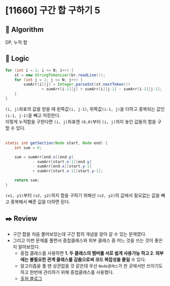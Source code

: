 # [11660] 구간 합 구하기 5

## :pushpin: **Algorithm**

DP, 누적 합

## :round_pushpin: **Logic**

```java
for (int i = 1; i <= N; i++) {
    st = new StringTokenizer(br.readLine());
    for (int j = 1; j <= N; j++) {
        sumArr[i][j] = Integer.parseInt(st.nextToken()) 
                + sumArr[i-1][j] + sumArr[i][j-1] - sumArr[i-1][j-1];
    }
}
```
`(i, j)`좌표의 값을 받을 때 왼쪽값`(i, j-1)`, 위쪽값`(i-1, j)`을 더하고 중복되는 값인 `(i-1, j-1)`을 빼고 저장한다.<br/>
이렇게 누적합을 구한다면 `(i, j)`좌표엔 `(0,0)`부터 `(i, j)`까지 놓인 값들의 합을 구할 수 있다.
<br/><br/>

```java
static int getSection(Node start, Node end) {
    int sum = 0;

    sum = sumArr[end.x][end.y] 
            - sumArr[start.x-1][end.y] 
            - sumArr[end.x][start.y-1] 
            + sumArr[start.x-1][start.y-1]; 

    return sum;
}
```
`(x1, y1)`부터 `(x2, y2)`까지 합을 구하기 위해선 `(x2, y2)`의 값에서 필요없는 값을 빼고 중복해서 빼준 값을 더하면 된다.<br/>


## :black_nib: **Review**
-  구간 합을 처음 풀어보았는데 구간 합의 개념을 알아 갈 수 있는 문제였다.
- 그리고 이번 문제를 풀면서 중첩클래스와 외부 클래스 중 어느 것을 쓰는 것이 좋은지 알아보았다.
    - 중첩 클래스를 사용하면 **1. 두 클래스의 멤버를 서로 쉽게 사용가능 하고 2. 외부에는 불필요한 관계 클래스를 감춤으로써 코드 복잡성을 줄일** 수 있다.
    - 알고리즘을 풀 땐 상관없을 것 같은데 우선 `Node클래스`가 한 곳에서만 쓰이기도 하고 한번에 관리하기 위해 중첩클래스를 사용했다.
    - [출처 블로그](https://brownbears.tistory.com/526)